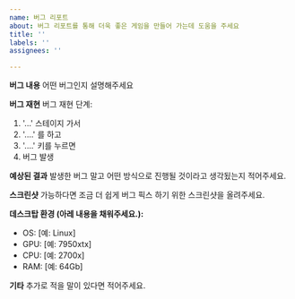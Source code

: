 ```yaml
---
name: 버그 리포트
about: 버그 리포트를 통해 더욱 좋은 게임을 만들어 가는데 도움을 주세요
title: ''
labels: ''
assignees: ''

---
```


**버그 내용**
어떤 버그인지 설명해주세요

**버그 재현**
버그 재현 단계:
1. '...' 스테이지 가서
2. '....' 를 하고
3. '....' 키를 누르면
4. 버그 발생

**예상된 결과**
발생한 버그 말고 어떤 방식으로 진행될 것이라고 생각됬는지 적어주세요.

**스크린샷**
가능하다면 조금 더 쉽게 버그 픽스 하기 위한 스크린샷을 올려주세요.

**데스크탑 환경 (아레 내용을 채워주세요.):**
 - OS: [예: Linux]
 - GPU: [예: 7950xtx]
 - CPU: [예: 2700x]
 - RAM: [예: 64Gb]

**기타**
추가로 적을 말이 있다면 적어주세요.
